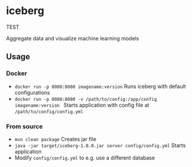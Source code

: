 # iceberg
TEST

Aggregate data and visualize machine learning models

## Usage

### Docker

 * `docker run -p 8080:8080 imagename:version` Runs iceberg with default configurations
 * `docker run -p 8080:8080 -v /path/to/config:/app/config imagename:version ` Starts application with config file at `/path/to/config/config.yml`

### From source

 * `mvn clean package` Creates jar file
 * `java -jar target/iceberg-1.0.0.jar server config/config.yml` Starts application
 * Modify `config/config.yml` to e.g. use a different database 
